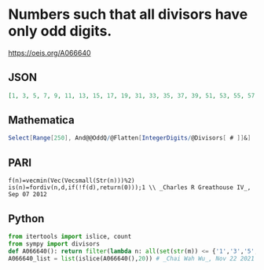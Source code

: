 # Numbers such that all divisors have only odd digits\.
https://oeis.org/A066640
## JSON
```JSON
[1, 3, 5, 7, 9, 11, 13, 15, 17, 19, 31, 33, 35, 37, 39, 51, 53, 55, 57, 59, 71, 73, 77, 79, 91, 93, 95, 97, 99, 111, 113, 117, 119, 131, 133, 137, 139, 151, 153, 155, 157, 159, 171, 173, 177, 179, 191, 193, 197, 199]
```
## Mathematica
```Mathematica
Select[Range[250], And@@OddQ/@Flatten[IntegerDigits/@Divisors[ # ]]&]
```
## PARI
```PARI
f(n)=vecmin(Vec(Vecsmall(Str(n)))%2)
is(n)=fordiv(n,d,if(!f(d),return(0)));1 \\ _Charles R Greathouse IV_, Sep 07 2012
```
## Python
```Python
from itertools import islice, count
from sympy import divisors
def A066640(): return filter(lambda n: all(set(str(m)) <= {'1','3','5','7','9'} for m in divisors(n,generator=True)), count(1,2))
A066640_list = list(islice(A066640(),20)) # _Chai Wah Wu_, Nov 22 2021
```
